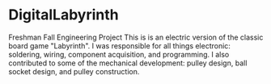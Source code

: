 # DigitalLabyrinth
Freshman Fall Engineering Project
This is is an electric version of the classic board game "Labyrinth".
I was responsible for all things electronic: soldering, wiring, component acquisition, and programming.
I also contributed to some of the mechanical development: pulley design, ball socket design, and pulley construction.
